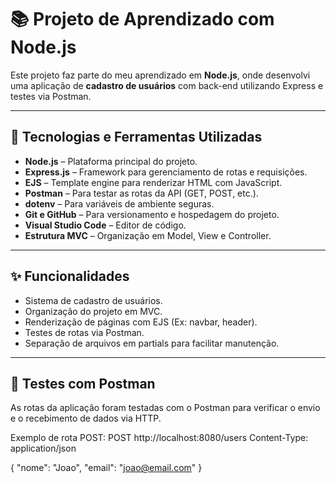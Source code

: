 # 📚 Projeto de Aprendizado com Node.js

Este projeto faz parte do meu aprendizado em **Node.js**, onde desenvolvi uma aplicação de **cadastro de usuários** com back-end utilizando Express e testes via Postman.

---

## 🚀 Tecnologias e Ferramentas Utilizadas

- **Node.js** – Plataforma principal do projeto.
- **Express.js** – Framework para gerenciamento de rotas e requisições.
- **EJS** – Template engine para renderizar HTML com JavaScript.
- **Postman** – Para testar as rotas da API (GET, POST, etc.).
- **dotenv** – Para variáveis de ambiente seguras.
- **Git e GitHub** – Para versionamento e hospedagem do projeto.
- **Visual Studio Code** – Editor de código.
- **Estrutura MVC** – Organização em Model, View e Controller.

---

## ✨ Funcionalidades

- Sistema de cadastro de usuários.
- Organização do projeto em MVC.
- Renderização de páginas com EJS (Ex: navbar, header).
- Testes de rotas via Postman.
- Separação de arquivos em partials para facilitar manutenção.

---

## 🧪 Testes com Postman

As rotas da aplicação foram testadas com o Postman para verificar o envio e o recebimento de dados via HTTP.

Exemplo de rota POST: POST http://localhost:8080/users
Content-Type: application/json

{
"nome": "Joao",
"email": "joao@email.com"
}
